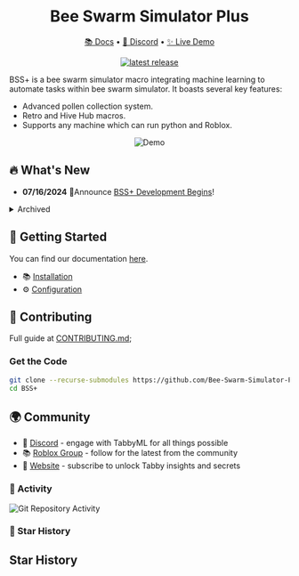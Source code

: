 <div align="center">
  
#  Bee Swarm Simulator Plus

[📚 Docs](https://tabby.tabbyml.com) • [💬 Discord](https://links.tabbyml.com/join-slack) • [✨ Live Demo](https://links.tabbyml.com/live-demo)

[![latest release](https://shields.io/github/v/release/TabbyML/tabby?sort=semver)](https://github.com/TabbyML/tabby/releases/latest)

</div>

BSS+ is a bee swarm simulator macro integrating machine learning to automate tasks within bee swarm simulator. It boasts several key features:
* Advanced pollen collection system.
* Retro and Hive Hub macros.
* Supports any machine which can run python and Roblox.

<p align="center">
  <img alt="Demo" src="https://miro.medium.com/v2/resize:fit:1000/1*NLnnf_M4Nlm4p1GAWrWUCQ.gif">
</p>

## 🔥 What's New

* **07/16/2024** 🎉Announce [BSS+ Development Begins](https://tabby.tabbyml.com/blog/2024/07/09/tabby-codestral/)!




<details>
  <summary>Archived</summary>

* **05/11/2024** [v0.0.0](https://github.com/TabbyML/tabby/releases/tag/v0.11.0) implemented the code to acquire the quest menu regardless of screen size, sometimes inconsistent and needs more tweking of the weight value.


</details>

## 👋 Getting Started

You can find our documentation [here](https://tabby.tabbyml.com/docs/getting-started).
- 📚 [Installation](https://tabby.tabbyml.com/docs/installation/)
- ⚙️ [Configuration](https://tabby.tabbyml.com/docs/configuration)

## 🤝 Contributing

Full guide at [CONTRIBUTING.md](https://github.com/TabbyML/tabby/blob/main/CONTRIBUTING.md);

### Get the Code

```bash
git clone --recurse-submodules https://github.com/Bee-Swarm-Simulator-Plus/BSS+
cd BSS+
```

## 🌍 Community
- 🎤 [Discord](https://twitter.com/Tabby_ML) - engage with TabbyML for all things possible 
- 📚 [Roblox Group](https://www.linkedin.com/company/tabbyml/) - follow for the latest from the community 
- 💌 [Website](https://newsletter.tabbyml.com/archive) - subscribe to unlock Tabby insights and secrets

### 🔆 Activity

![Git Repository Activity](https://repobeats.axiom.co/api/embed/d569c0e1828f8fbad521fedb875546df5157f459.svg "Repobeats analytics image")

### 🌟 Star History

## Star History

<a href="https://star-history.com/#SourTsum/Bee-Swarm-Simulator-Plus&Date">
 <picture>
   <source media="(prefers-color-scheme: dark)" srcset="https://api.star-history.com/svg?repos=SourTsum/Bee-Swarm-Simulator-Plus&type=Date&theme=dark" />
   <source media="(prefers-color-scheme: light)" srcset="https://api.star-history.com/svg?repos=SourTsum/Bee-Swarm-Simulator-Plus&type=Date" />
   <svg alt="Star History Chart" src="https://api.star-history.com/svg?repos=SourTsum/Bee-Swarm-Simulator-Plus.svg&type=Date" />
 </picture>
</a>

